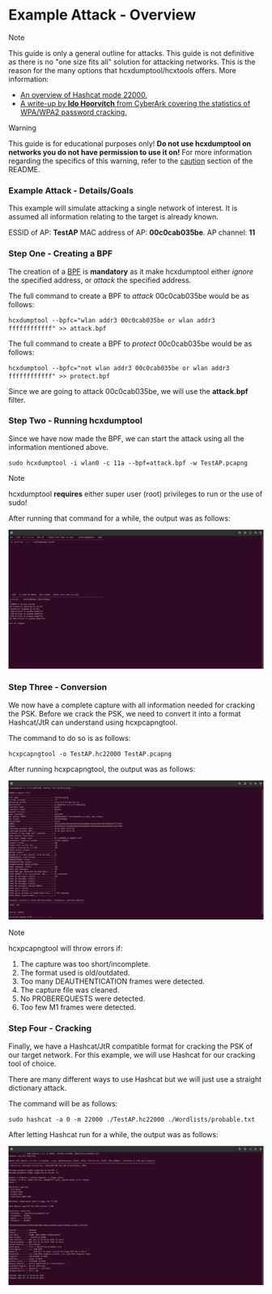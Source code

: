 # Example Attack - Overview

> [!NOTE]
> This guide is only a general outline for attacks.
> This guide is not definitive as there is no "one size fits all" solution for attacking networks.
> This is the reason for the many options that hcxdumptool/hcxtools offers.
> More information:
> - [An overview of Hashcat mode 22000.](https://hashcat.net/wiki/doku.php?id=cracking_wpawpa2)
> - [A write-up by **Ido Hoorvitch** from CyberArk covering the statistics of WPA/WPA2 password cracking.](https://www.cyberark.com/resources/threat-research-blog/cracking-wifi-at-scale-with-one-simple-trick)

> [!WARNING]
> This guide is for educational purposes only!
> **Do not use hcxdumptool on networks you do not have permission to use it on!**
> For more information regarding the specifics of this warning, refer to the [caution](https://github.com/ZerBea/hcxdumptool#caution) section of the README.

### Example Attack - Details/Goals

This example will simulate attacking a single network of interest.
It is assumed all information relating to the target is already known.

ESSID of AP: **TestAP**
MAC address of AP: **00c0cab035be**.
AP channel: **11**

### Step One - Creating a BPF

The creation of a [BPF](https://wiki.wireshark.org/CaptureFilters) is **mandatory** as it make hcxdumptool either _ignore_ the specified address, or _attack_ the specified address.

The full command to create a BPF to _attack_ 00c0cab035be would be as follows:
```
hcxdumptool --bpfc="wlan addr3 00c0cab035be or wlan addr3 ffffffffffff" >> attack.bpf
```

The full command to create a BPF to _protect_ 00c0cab035be would be as follows:
```
hcxdumptool --bpfc="not wlan addr3 00c0cab035be or wlan addr3 ffffffffffff" >> protect.bpf
```

Since we are going to attack 00c0cab035be, we will use the **attack.bpf** filter.

### Step Two - Running hcxdumptool

Since we have now made the BPF, we can start the attack using all the information mentioned above.

```
sudo hcxdumptool -i wlan0 -c 11a --bpf=attack.bpf -w TestAP.pcapng
```

> [!NOTE]
> hcxdumptool **requires** either super user (root) privileges to run or the use of sudo!

After running that command for a while, the output was as follows:

![hcxdumptool output](/docs/example-pic-1.png?raw=true "hcxdumptool TestAP output")

### Step Three - Conversion

We now have a complete capture with all information needed for cracking the PSK. Before we crack the PSK, we need to convert it into a format Hashcat/JtR can understand using hcxpcapngtool.

The command to do so is as follows:

```
hcxpcapngtool -o TestAP.hc22000 TestAP.pcapng
```

After running hcxpcapngtool, the output was as follows:

![hcxpcapngtool output](/docs/example-pic-2.png?raw=true "hcxpcapngtool output")

> [!NOTE]
> hcxpcapngtool will throw errors if:
> 1. The capture was too short/incomplete.
> 2. The format used is old/outdated.
> 3. Too many DEAUTHENTICATION frames were detected.
> 4. The capture file was cleaned.
> 5. No PROBEREQUESTS were detected.
> 6. Too few M1 frames were detected.

### Step Four - Cracking

Finally, we have a Hashcat/JtR compatible format for cracking the PSK of our target network. For this example, we will use Hashcat for our cracking tool of choice.

There are many different ways to use Hashcat but we will just use a straight dictionary attack.

The command will be as follows:

```
sudo hashcat -a 0 -m 22000 ./TestAP.hc22000 ./Wordlists/probable.txt
```

After letting Hashcat run for a while, the output was as follows:

![Hashcat output](/docs/example-pic-3.png?raw=true "cracked Hashcat output")